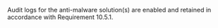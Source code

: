 Audit logs for the anti-malware solution(s) are enabled and retained in accordance with Requirement 10.5.1.